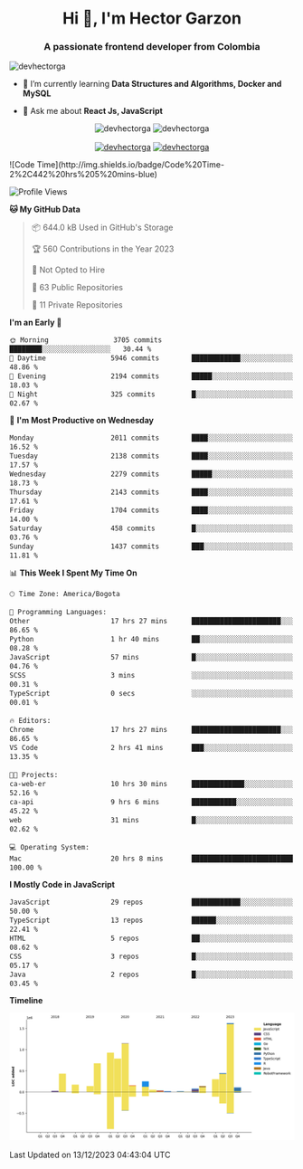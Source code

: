 <h1 align="center">Hi 👋, I'm Hector Garzon</h1>
<h3 align="center">A passionate frontend developer from Colombia</h3>

<p align="left"> <img src="https://komarev.com/ghpvc/?username=devhectorga" alt="devhectorga" /> </p>

- 🌱 I’m currently learning **Data Structures and Algorithms, Docker and MySQL**

- 💬 Ask me about **React Js, JavaScript**

<p align="center"> <img src="https://github-readme-stats.vercel.app/api?username=devhectorga&count_private=true&show_icons=true" alt="devhectorga" /> <img src="https://github-readme-stats.vercel.app/api/top-langs/?username=devhectorga&layout=compact" alt="devhectorga" /></p>

<p align="center">
<a href="https://twitter.com/devhectorga" target="blank"><img align="center" src="https://cdn.jsdelivr.net/npm/simple-icons@3.0.1/icons/twitter.svg" alt="devhectorga" height="20" width="20" /></a>
<a href="https://linkedin.com/in/devhectorga" target="blank"><img align="center" src="https://cdn.jsdelivr.net/npm/simple-icons@3.0.1/icons/linkedin.svg" alt="devhectorga" height="20" width="20" /></a>
</p>
<!--START_SECTION:waka-->
![Code Time](http://img.shields.io/badge/Code%20Time-2%2C442%20hrs%205%20mins-blue)

![Profile Views](http://img.shields.io/badge/Profile%20Views-0-blue)

**🐱 My GitHub Data** 

> 📦 644.0 kB Used in GitHub's Storage 
 > 
> 🏆 560 Contributions in the Year 2023
 > 
> 🚫 Not Opted to Hire
 > 
> 📜 63 Public Repositories 
 > 
> 🔑 11 Private Repositories 
 > 
**I'm an Early 🐤** 

```text
🌞 Morning                3705 commits        ████████░░░░░░░░░░░░░░░░░   30.44 % 
🌆 Daytime                5946 commits        ████████████░░░░░░░░░░░░░   48.86 % 
🌃 Evening                2194 commits        █████░░░░░░░░░░░░░░░░░░░░   18.03 % 
🌙 Night                  325 commits         █░░░░░░░░░░░░░░░░░░░░░░░░   02.67 % 
```
📅 **I'm Most Productive on Wednesday** 

```text
Monday                   2011 commits        ████░░░░░░░░░░░░░░░░░░░░░   16.52 % 
Tuesday                  2138 commits        ████░░░░░░░░░░░░░░░░░░░░░   17.57 % 
Wednesday                2279 commits        █████░░░░░░░░░░░░░░░░░░░░   18.73 % 
Thursday                 2143 commits        ████░░░░░░░░░░░░░░░░░░░░░   17.61 % 
Friday                   1704 commits        ████░░░░░░░░░░░░░░░░░░░░░   14.00 % 
Saturday                 458 commits         █░░░░░░░░░░░░░░░░░░░░░░░░   03.76 % 
Sunday                   1437 commits        ███░░░░░░░░░░░░░░░░░░░░░░   11.81 % 
```


📊 **This Week I Spent My Time On** 

```text
🕑︎ Time Zone: America/Bogota

💬 Programming Languages: 
Other                    17 hrs 27 mins      ██████████████████████░░░   86.65 % 
Python                   1 hr 40 mins        ██░░░░░░░░░░░░░░░░░░░░░░░   08.28 % 
JavaScript               57 mins             █░░░░░░░░░░░░░░░░░░░░░░░░   04.76 % 
SCSS                     3 mins              ░░░░░░░░░░░░░░░░░░░░░░░░░   00.31 % 
TypeScript               0 secs              ░░░░░░░░░░░░░░░░░░░░░░░░░   00.01 % 

🔥 Editors: 
Chrome                   17 hrs 27 mins      ██████████████████████░░░   86.65 % 
VS Code                  2 hrs 41 mins       ███░░░░░░░░░░░░░░░░░░░░░░   13.35 % 

🐱‍💻 Projects: 
ca-web-er                10 hrs 30 mins      █████████████░░░░░░░░░░░░   52.16 % 
ca-api                   9 hrs 6 mins        ███████████░░░░░░░░░░░░░░   45.22 % 
web                      31 mins             █░░░░░░░░░░░░░░░░░░░░░░░░   02.62 % 

💻 Operating System: 
Mac                      20 hrs 8 mins       █████████████████████████   100.00 % 
```

**I Mostly Code in JavaScript** 

```text
JavaScript               29 repos            ████████████░░░░░░░░░░░░░   50.00 % 
TypeScript               13 repos            ██████░░░░░░░░░░░░░░░░░░░   22.41 % 
HTML                     5 repos             ██░░░░░░░░░░░░░░░░░░░░░░░   08.62 % 
CSS                      3 repos             █░░░░░░░░░░░░░░░░░░░░░░░░   05.17 % 
Java                     2 repos             █░░░░░░░░░░░░░░░░░░░░░░░░   03.45 % 
```



**Timeline**

![Lines of Code chart](https://raw.githubusercontent.com/devHectorGa/devHectorGa/master/assets/bar_graph.png)


 Last Updated on 13/12/2023 04:43:04 UTC
<!--END_SECTION:waka-->

